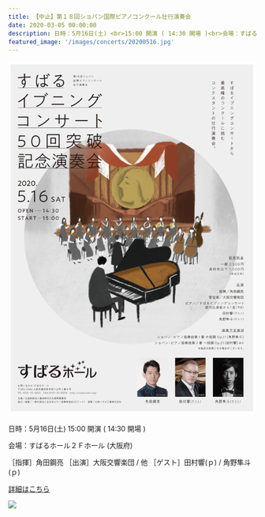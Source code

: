 ```yaml
---
title: 【中止】第１８回ショパン国際ピアノコンクール壮行演奏会
date: 2020-03-05 00:00:00
description: 日時：5月16日(土) <br>15:00 開演 ( 14:30 開場 )<br>会場：すばるホール２Ｆホール (大阪府)<br>［指揮］角田鋼亮 ［出演］大阪交響楽団 / 他 ［ゲスト］田村響(ｐ) / 角野隼斗(ｐ)
featured_image: '/images/concerts/20200516.jpg'
---
```

![](/images/concerts/20200516.jpg)

日時：5月16日(土)
15:00 開演 ( 14:30 開場 )

会場：すばるホール２Ｆホール (大阪府)

［指揮］角田鋼亮 ［出演］大阪交響楽団 / 他 ［ゲスト］田村響(ｐ) / 角野隼斗(ｐ)

<a href="https://t.pia.jp/pia/event/event.do?eventCd=2005763" class="button button--large">詳細はこちら</a>

![](/images/concerts/20200516-02.jpg)
